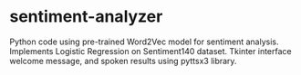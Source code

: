 # sentiment-analyzer
Python code using pre-trained Word2Vec model for sentiment analysis. Implements Logistic Regression on Sentiment140 dataset.   Tkinter interface welcome message, and spoken results using pyttsx3 library.
